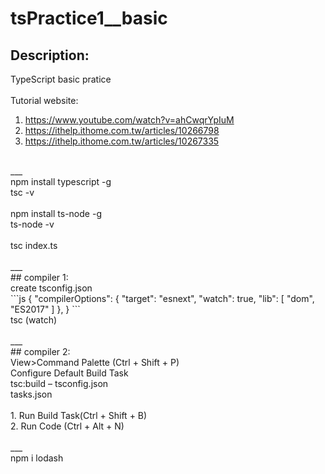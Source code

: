 # tsPractice1__basic
## Description: 
TypeScript basic pratice <br />
<br />
Tutorial website: <br />
1. https://www.youtube.com/watch?v=ahCwqrYpIuM <br />
2. https://ithelp.ithome.com.tw/articles/10266798 <br />
3. https://ithelp.ithome.com.tw/articles/10267335 <br />
<br />
___
<br />
npm install typescript -g <br />
tsc -v <br />
<br />
npm install ts-node -g <br />
ts-node -v <br />
<br />
tsc index.ts <br />
<br />
___
<br />
## compiler 1: <br />
create tsconfig.json <br />
```js
{
    "compilerOptions": {
        "target": "esnext",
        "watch": true,
        "lib": [
            "dom",
            "ES2017"
        ]
    },
}
```
<br />
tsc (watch) <br />
<br />
___
<br />
## compiler 2: <br />
View>Command Palette (Ctrl + Shift + P) <br />
Configure Default Build Task <br />
tsc:build – tsconfig.json <br />
tasks.json <br />
<br />
1. Run Build Task(Ctrl + Shift + B) <br />
2. Run Code (Ctrl + Alt + N) <br />
<br />
___
<br />
npm i lodash
<br />
